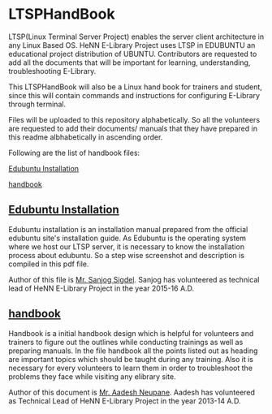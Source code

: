 LTSPHandBook
============
LTSP(Linux Terminal Server Project) enables the server client architecture in any Linux Based OS. HeNN E-Library Project uses LTSP in EDUBUNTU an educational project distribution of UBUNTU. 
Contributors are requested to add all the documents that will be important for learning, understanding, troubleshooting E-Library.

This LTSPHandBook will also be a Linux hand book for trainers and student, since this will contain commands and instructions for configuring E-Library through terminal. 

Files will be uploaded to this repository alphabetically. So all the volunteers are requested to add their documents/ manuals that they have prepared in this readme albhabetically in ascending order.

Following are the list of handbook files:

<a href="https://github.com/henn-elibrary-project/LTSPHandBook/blob/master/Edubuntu%20Installation.pdf">Edubuntu Installation</a>

<a href="https://github.com/henn-elibrary-project/LTSPHandBook/blob/master/handbook.odt">handbook</a>

<a href="https://github.com/henn-elibrary-project/LTSPHandBook/blob/master/Edubuntu%20Installation.pdf">Edubuntu Installation</a>
---
Edubuntu installation is an installation manual prepared from the official edubuntu site's installation guide. As Edubuntu is the operating system where we host our LTSP server, it is necessary to know the installation process about edubuntu. So a step wise screenshot and description is compiled in this pdf file.

Author of this file is <a href="https://github.com/algosig">Mr. Sanjog Sigdel</a>. Sanjog has volunteered as technical lead of HeNN E-Library Project in the year 2015-16 A.D.

<a href="https://github.com/henn-elibrary-project/LTSPHandBook/blob/master/handbook.odt">handbook</a>
---
Handbook is a initial handbook design which is helpful for volunteers and trainers to figure out the outlines while conducting trainings as well as preparing manuals. In the file handbook all the points listed out as heading are important topics which should be taught during any training. Also it is necessary for every volunteers to learn them in order to troubleshoot the problems they face while visiting any elibrary site. 

Author of this document is <a href="https://github.com/aadeshnpn"> Mr. Aadesh Neupane</a>. Aadesh has volunteered as Technical Lead of HeNN E-Library Project in the year 2013-14 A.D.
